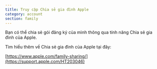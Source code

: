 ```yaml
---
title: Truy cập Chia sẻ gia đình Apple
category: account
section: family
---
```

Bạn có thể chia sẻ gói đăng ký của mình thông qua tính năng Chia sẻ gia đình của Apple.

Tìm hiểu thêm về Chia sẻ gia đình của Apple tại đây:

[https://www.apple.com/family-sharing/](https://support.apple.com/HT203046)